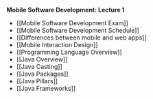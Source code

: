 **Mobile Software Development: Lecture 1**
* [[Mobile Software Development Exam]]
* [[Mobile Software Development Schedule]]
* [[Differences between mobile and web apps]]
* [[Mobile Interaction Design]]
* [[Programming Language Overview]]
* [[Java Overview]]
* [[Java Casting]]
* [[Java Packages]]
* [[Java Pillars]]
* [[Java Frameworks]]